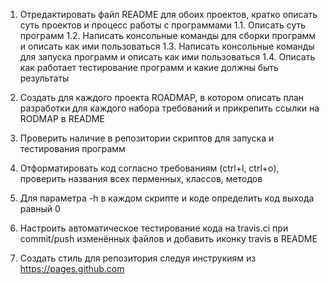 1. Отредактировать файл README для обоих проектов, кратко описать суть проектов и процесс работы с программами
    1.1. Описать суть программ
    1.2. Написать консольные команды для сборки программ и описать как ими пользоваться
    1.3. Написать консольные команды для запуска программ и описать как ими пользоваться
    1.4. Описать как работает тестирование программ и какие должны быть результаты   
    
2. Создать для каждого проекта ROADMAP, в котором описать план разработки для каждого набора требований и прикрепить ссылки на RODMAP в README
3. Проверить наличие в репозитории скриптов для запуска и тестирования программ
4. Отформатировать код согласно требованиям (ctrl+l, ctrl+o), проверить названия всех перменных, классов, методов
5. Для параметра -h в каждом скрипте и коде определить код выхода равный 0
6. Настроить автоматическое тестирование кода на travis.ci при commit/push изменённых файлов и добавить иконку travis в README
7. Создать стиль для репозитория следуя инструкиям из https://pages.github.com
